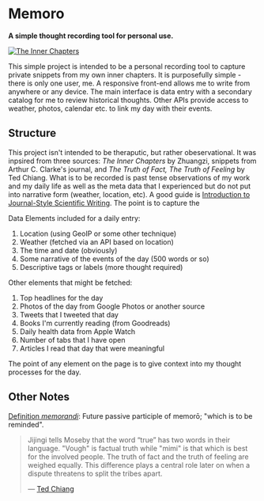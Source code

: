 # Memoro

**A simple thought recording tool for personal use.**

[![The Inner Chapters][butterfly_dream.jpg]][butterfly_dream.jpg]

This simple project is intended to be a personal recording tool to capture private snippets from my own inner chapters. It is purposefully simple - there is only one user, me. A responsive front-end allows me to write from anywhere or any device. The main interface is data entry with a secondary catalog for me to review historical thoughts. Other APIs provide access to weather, photos, calendar etc. to link my day with their events.

## Structure

This project isn't intended to be theraputic, but rather obeservational. It was inpsired from three sources: _The Inner Chapters_ by Zhuangzi, snippets from Arthur C. Clarke's journal, and _The Truth of Fact, The Truth of Feeling_ by Ted Chiang. What is to be recorded is past tense observations of my work and my daily life as well as the meta data that I experienced but do not put into narrative form (weather, location, etc). A good guide is [Introduction to Journal-Style Scientific Writing][htw_general]. The point is to capture the

Data Elements included for a daily entry:

1. Location (using GeoIP or some other technique)
2. Weather (fetched via an API based on location)
3. The time and date (obviously)
4. Some narrative of the events of the day (500 words or so)
5. Descriptive tags or labels (more thought required)


Other elements that might be fetched:

1. Top headlines for the day
2. Photos of the day from Google Photos or another source
3. Tweets that I tweeted that day
4. Books I'm currently reading (from Goodreads)
5. Daily health data from Apple Watch
5. Number of tabs that I have open
6. Articles I read that day that were meaningful


The point of any element on the page is to give context into my thought processes for the day.

<!-- References -->
[butterfly_dream.jpg]: http://www.rescen.net/Chris_Bannerman/images/Illus_01_full.jpg
[htw_general]: http://abacus.bates.edu/~ganderso/biology/resources/writing/HTWgeneral.html

## Other Notes

[Definition _memorandi_](https://www.wordsense.eu/memorandi/): Future passive participle of memorō‎; "which is to be reminded".

> Jijingi tells Moseby that the word “true” has two words in their language. "Vough" is factual truth while "mimi" is that which is best for the involved people. The truth of fact and the truth of feeling are weighed equally. This difference plays a central role later on when a dispute threatens to split the tribes apart.
>
> &mdash; [Ted Chiang](https://formalsystem.wordpress.com/tag/chiang/)

